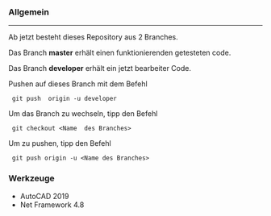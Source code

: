﻿###  Allgemein

***
Ab jetzt besteht dieses Repository aus 2 Branches. 

Das Branch **master** erhält einen funktionierenden getesteten code.
 
Das Branch **developer** erhält ein jetzt bearbeiter Code.


Pushen auf dieses Branch mit dem Befehl

     git push  origin -u developer
 

Um das Branch zu wechseln, tipp den Befehl

     git checkout <Name  des Branches>

Um zu pushen, tipp den Befehl
     
     git push origin -u <Name des Branches>

### Werkzeuge

* AutoCAD 2019
* Net Framework 4.8
